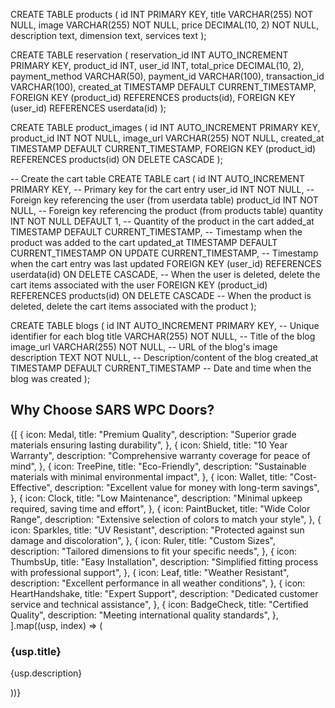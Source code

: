 CREATE TABLE products (
    id INT PRIMARY KEY,
    title VARCHAR(255) NOT NULL,
    image VARCHAR(255) NOT NULL,
    price DECIMAL(10, 2) NOT NULL,
    description text,
    dimension text,
    services text
);

CREATE TABLE reservation (
    reservation_id INT AUTO_INCREMENT PRIMARY KEY,
    product_id INT,
    user_id INT,
    total_price DECIMAL(10, 2),
    payment_method VARCHAR(50),
    payment_id VARCHAR(100),
    transaction_id VARCHAR(100),
    created_at TIMESTAMP DEFAULT CURRENT_TIMESTAMP,
    FOREIGN KEY (product_id) REFERENCES products(id),
    FOREIGN KEY (user_id) REFERENCES userdata(id)
);

CREATE TABLE product_images (
    id INT AUTO_INCREMENT PRIMARY KEY,
    product_id INT NOT NULL,
    image_url VARCHAR(255) NOT NULL,
    created_at TIMESTAMP DEFAULT CURRENT_TIMESTAMP,
    FOREIGN KEY (product_id) REFERENCES products(id) ON DELETE CASCADE
);

-- Create the cart table
CREATE TABLE cart (
    id INT AUTO_INCREMENT PRIMARY KEY,          -- Primary key for the cart entry
    user_id INT NOT NULL,                       -- Foreign key referencing the user (from userdata table)
    product_id INT NOT NULL,                    -- Foreign key referencing the product (from products table)
    quantity INT NOT NULL DEFAULT 1,            -- Quantity of the product in the cart
    added_at TIMESTAMP DEFAULT CURRENT_TIMESTAMP, -- Timestamp when the product was added to the cart
    updated_at TIMESTAMP DEFAULT CURRENT_TIMESTAMP ON UPDATE CURRENT_TIMESTAMP, -- Timestamp when the cart entry was last updated
    FOREIGN KEY (user_id) REFERENCES userdata(id) ON DELETE CASCADE, -- When the user is deleted, delete the cart items associated with the user
    FOREIGN KEY (product_id) REFERENCES products(id) ON DELETE CASCADE -- When the product is deleted, delete the cart items associated with the product
);

CREATE TABLE blogs (
    id INT AUTO_INCREMENT PRIMARY KEY,         -- Unique identifier for each blog
    title VARCHAR(255) NOT NULL,               -- Title of the blog
    image_url VARCHAR(255) NOT NULL,           -- URL of the blog's image
    description TEXT NOT NULL,                 -- Description/content of the blog
    created_at TIMESTAMP DEFAULT CURRENT_TIMESTAMP -- Date and time when the blog was created
);


<section className="container mx-auto px-4 py-16">
        <AnimatedSection animation={fadeInLeft}>
          <h2 className="text-2xl md:text-3xl lg:text-4xl font-bold text-amber-400 mb-8">Why Choose SARS WPC Doors?</h2>
          <div className="grid grid-cols-1 md:grid-cols-3 gap-6 p-8 rounded-xl bg-gradient-to-r from-amber-400/10 to-amber-400/5 backdrop-blur-sm border border-amber-400/20">
            {[
              {
                icon: Medal,
                title: "Premium Quality",
                description: "Superior grade materials ensuring lasting durability",
              },
              {
                icon: Shield,
                title: "10 Year Warranty",
                description: "Comprehensive warranty coverage for peace of mind",
              },
              {
                icon: TreePine,
                title: "Eco-Friendly",
                description: "Sustainable materials with minimal environmental impact",
              },
              {
                icon: Wallet,
                title: "Cost-Effective",
                description: "Excellent value for money with long-term savings",
              },
              {
                icon: Clock,
                title: "Low Maintenance",
                description: "Minimal upkeep required, saving time and effort",
              },
              {
                icon: PaintBucket,
                title: "Wide Color Range",
                description: "Extensive selection of colors to match your style",
              },
              {
                icon: Sparkles,
                title: "UV Resistant",
                description: "Protected against sun damage and discoloration",
              },
              {
                icon: Ruler,
                title: "Custom Sizes",
                description: "Tailored dimensions to fit your specific needs",
              },
              {
                icon: ThumbsUp,
                title: "Easy Installation",
                description: "Simplified fitting process with professional support",
              },
              {
                icon: Leaf,
                title: "Weather Resistant",
                description: "Excellent performance in all weather conditions",
              },
              {
                icon: HeartHandshake,
                title: "Expert Support",
                description: "Dedicated customer service and technical assistance",
              },
              {
                icon: BadgeCheck,
                title: "Certified Quality",
                description: "Meeting international quality standards",
              },
            ].map((usp, index) => (
              <motion.div
                key={index}
                initial={{ opacity: 0, y: 20 }}
                animate={{ opacity: 1, y: 0 }}
                transition={{ delay: index * 0.1 }}
                className="flex flex-col items-center text-center p-6 rounded-lg hover:bg-amber-400/10 transition-colors duration-300"
              >
                <div className="mb-4 p-3 rounded-full bg-amber-400/20">
                  <usp.icon className="w-8 h-8 text-amber-400" />
                </div>
                <h3 className="text-lg font-semibold text-amber-400 mb-2">{usp.title}</h3>
                <p className="text-sm text-gray-300">{usp.description}</p>
              </motion.div>
            ))}
          </div>
        </AnimatedSection>
      </section>